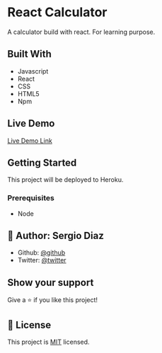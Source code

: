 # React Calculator


A calculator build with react. For learning purpose.    

## Built With

- Javascript
- React
- CSS
- HTML5
- Npm

## Live Demo

[Live Demo Link](https://bookstore-reactredux.herokuapp.com/)


## Getting Started

This project will be deployed to Heroku.

### Prerequisites
- Node

## 👤 **Author: Sergio Diaz**

- Github: [@github](https://github.com/serdg0)
- Twitter: [@twitter](https://twitter.com/sedzgzz)

## Show your support

Give a ⭐️ if you like this project!


## 📝 License

This project is [MIT](lic.url) licensed.